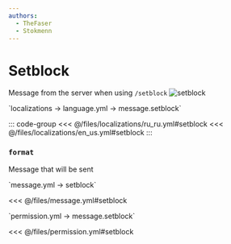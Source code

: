 ```yaml
---
authors:
  - TheFaser
  - Stokmenn
---
```


# Setblock

<!--@include: @/parts/vanillaWarn.md#command-->

Message from the server when using `/setblock`
![setblock](/setblock.png)

[//]: # (localization)
<!--@include: @/parts/words.md#localization--> 
<!--@include: @/parts/words.md#path--> `localizations → language.yml → message.setblock`

<!--@include: @/parts/words.md#default--> 

::: code-group
<<< @/files/localizations/ru_ru.yml#setblock
<<< @/files/localizations/en_us.yml#setblock
:::

### `format`

Message that will be sent

[//]: # (message.yml)
<!--@include: @/parts/words.md#setting-->
<!--@include: @/parts/words.md#path--> `message.yml → setblock`

<!--@include: @/parts/words.md#default-->
<<< @/files/message.yml#setblock

<!--@include: @/parts/enable.md-->
<!--@include: @/parts/destination.md-->
<!--@include: @/parts/sound.md-->

[//]: # (permission.yml)
<!--@include: @/parts/words.md#permission-->
<!--@include: @/parts/words.md#path--> `permission.yml → message.setblock`

<!--@include: @/parts/words.md#default-->
<<< @/files/permission.yml#setblock

<!--@include: @/parts/permission/permissionTier3.md-->
<!--@include: @/parts/permission/sound.md-->

